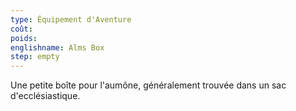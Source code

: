 ```yaml
---
type: Équipement d'Aventure
coût:
poids:
englishname: Alms Box
step: empty
---
```

Une petite boîte pour l'aumône, généralement trouvée dans un sac d'ecclésiastique.
